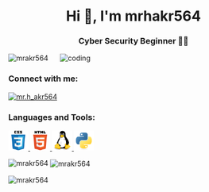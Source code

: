 <h1 align="center">Hi 👋, I'm mrhakr564</h1>
<h3 align="center">Cyber Security Beginner 👨‍💻</h3>

<img align="right" alt="coding" width="400" src="https://user-images.githubusercontent.com/55389276/140866485-8fb1c876-9a8f-4d6a-98dc-08c4981eaf70.gif">

<p align="left"> <img src="https://komarev.com/ghpvc/?username=mrakr564&label=Profile%20views&color=0e75b6&style=flat" alt="mrakr564" /> </p>

<h3 align="left">Connect with me:</h3>
<p align="left">
<a href="https://instagram.com/mr.h_akr564" target="blank"><img align="center" src="https://raw.githubusercontent.com/rahuldkjain/github-profile-readme-generator/master/src/images/icons/Social/instagram.svg" alt="mr.h_akr564" height="30" width="40" /></a>
</p>

<h3 align="left">Languages and Tools:</h3>
<p align="left"> <a href="https://www.w3schools.com/css/" target="_blank" rel="noreferrer"> <img src="https://raw.githubusercontent.com/devicons/devicon/master/icons/css3/css3-original-wordmark.svg" alt="css3" width="40" height="40"/> </a> <a href="https://www.w3.org/html/" target="_blank" rel="noreferrer"> <img src="https://raw.githubusercontent.com/devicons/devicon/master/icons/html5/html5-original-wordmark.svg" alt="html5" width="40" height="40"/> </a> <a href="https://www.linux.org/" target="_blank" rel="noreferrer"> <img src="https://raw.githubusercontent.com/devicons/devicon/master/icons/linux/linux-original.svg" alt="linux" width="40" height="40"/> </a> <a href="https://www.python.org" target="_blank" rel="noreferrer"> <img src="https://raw.githubusercontent.com/devicons/devicon/master/icons/python/python-original.svg" alt="python" width="40" height="40"/> </a> </p>

<p><img align="left" src="https://github-readme-stats.vercel.app/api/top-langs?username=mrakr564&show_icons=true&locale=en&layout=compact" alt="mrakr564" /></p>

<p>&nbsp;<img align="center" src="https://github-readme-stats.vercel.app/api?username=mrakr564&show_icons=true&locale=en" alt="mrakr564" /></p>

<p><img align="center" src="https://github-readme-streak-stats.herokuapp.com/?user=mrakr564&" alt="mrakr564" /></p>
